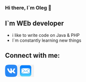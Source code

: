 ### Hi there, I`m Oleg 👋
## I`m WEb developer
- i like to write code on Java & PHP
- I`m constantly learning new things
## Connect with me:
<a href="https://vk.com/id180747940"><img align = "left" alt = "vk" src = "vk.png" idth="40" height="40"/></a>
<a href="oleg.kuvaev.93@mail.ru"><img align = "left" alt = "email" src = "email.jpg" idth="40" height="40"/></a>

<!--
**Olsattt/Olsattt** is a ✨ _special_ ✨ repository because its `README.md` (this file) appears on your GitHub profile.

Here are some ideas to get you started:

### 🔭 I’m currently working on ...
- 🌱 I’m currently learning ...
- 👯 I’m looking to collaborate on ...
- 🤔 I’m looking for help with ...
- 💬 Ask me about ...
- 📫 How to reach me: ...
- 😄 Pronouns: ...
- ⚡ Fun fact: ...
-->
